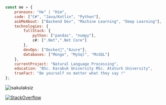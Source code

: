 
```javascript
const me = {
    pronouns: "He" | "Him",
    code: ["C#", "Java/Kotlin", "Python"],
    askMeAbout: ["Backend Dev", "Machine Learning", "Deep Learning"],
    technologies: {
        fullStack: {
            python: ["pandas", "numpy"],
            c#: [".Net",".Net Core"]
        },
        devOps: ["Docker🐳","Azure"],
        databases: ["Mongo", "MySql", "MsSQL"]
    },
    currentProject: "Natural Language Processing",
    education: "BSc. Karabuk University MSc. Ataturk University",
    trueFact: "Be yourself no matter what they say !"
};
```

<p align="left"> <img src="https://komarev.com/ghpvc/?username=isakulaksiz&label=Profile%20views&color=0e75b6&style=flat" alt="isakulaksiz" /> </p>
<a href="https://stackoverflow.com/users/11792914/isa" target="_blank">
            <img alt="StackOverflow"
            src="https://stackoverflow-badge.vercel.app/?userID=11792914" />
</a>

